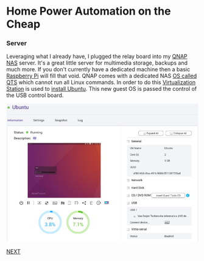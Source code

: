 # Home Power Automation on the Cheap
### Server

Leveraging what I already have, I plugged the relay board into my [QNAP NAS](https://www.amazon.com/gp/product/B017YB9HCE/ref=ppx_yo_dt_b_search_asin_title?ie=UTF8&psc=1) server. It's a great little server for multimedia storage, backups and much more. If you don't currently have a dedicated machine then a basic [Raspberry Pi](https://www.amazon.com/Raspberry-Model-2019-Quad-Bluetooth/dp/B07TD42S27/ref=sxin_2_ac_d_pm?ac_md=3-0-VW5kZXIgJDUw-ac_d_pm&crid=13XH9CCSLZX14&cv_ct_cx=raspberry+pi+4&keywords=raspberry+pi+4&pd_rd_i=B07TD42S27&pd_rd_r=ab15954d-f42a-4ff3-bed3-6006edcf43f3&pd_rd_w=KKPWB&pd_rd_wg=Eh02w&pf_rd_p=709d2064-e546-4799-9e66-b352ea89951f&pf_rd_r=SNJ1H7YKFEKVZZB1TBEK&psc=1&qid=1578032825&sprefix=rasp%2Caps%2C204) will fill that void.
QNAP comes with a dedicated NAS [OS called QTS](https://www.qnap.com/en-us/qts4/con_show.php?op=showone&cid=1) which cannot run all Linux commands. In order to do this [Virtualization Station](https://www.qnap.com/solution/virtualization-station/en/) is used to [install Ubuntu](https://ubuntu.com/#download). This new guest OS is passed the control of the USB control board.

![vmstation](/docs/images/virtualizationStation.png)

[NEXT](/docs/assembly.md)
